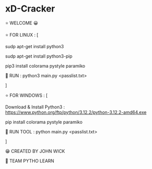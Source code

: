 # xD-Cracker
⭐ WELCOME 😀

⭐ FOR LINUX : [

sudp apt-get install python3

sudp apt-get install python3-pip

pip3 install colorama pystyle paramiko

🧨 RUN : python3 main.py <target> <passlist.txt>

]

⭐ FOR WINDOWS : [

Download & Install Python3 : https://www.python.org/ftp/python/3.12.2/python-3.12.2-amd64.exe

pip install colorama pystyle paramiko

🧨 RUN TOOL : python main.py <target> <passlist.txt>

]

😁 CREATED BY JOHN WICK

🍕 TEAM PYTHO LEARN
